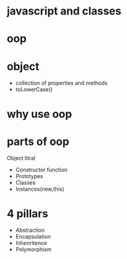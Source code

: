 # javascript and classes 

# oop

# object
- collection of properties and methods 
- toLowerCase() 

# why use oop 

# parts of oop 
Object litral

- Constructor function 
- Prototypes
- Classes
- Instances(new,this)


# 4 pillars

- Abstraction 
- Encapsulation 
- Inhenritence 
- Polymorphism 